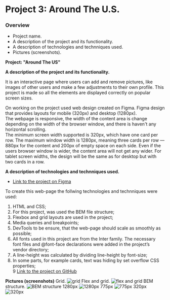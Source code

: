 # Project 3: Around The U.S.

### Overview

- Project name.
- A description of the project and its functionality.
- A description of technologies and technniques used.
- Pictures (screenshots).

**Project: "Around The US"**

**A description of the project and its functionality.**

It is an interactive page where users can add and remove pictures, like images of other users and make a few adjustments to their own profile.
This project is made so all the elements are displayed correctly on popular screen sizes.

On working on the project used web design created on Figma. Figma design that provides layouts for mobile (320px) and desktop (1280px).  
The webpage is responsive, the width of the content area is change depending on the width of the browser window, and there is haven't any horizontal scrolling.  
The minimum screen width supported is 320px, which have one card per row. The maximum window width is 1280px, meaning three cards per row — 880px for the content and 200px of empty space on each side. Even if the users browser window is wider, the content area will not get any wider. For tablet screen widths, the design will be the same as for desktop but with two cards in a row.

**A description of technologies and technniques used.**

- [Link to the project on Figma](https://www.figma.com/file/ii4xxsJ0ghevUOcssTlHZv/Sprint-3%3A-Around-the-US?node-id=0%3A1)

To create this web-page the follwing technologies and technniques were used:

1. HTML and CSS;
2. For this project, was used the BEM file structure;
3. Flexbox and grid layouts are used in the project;
4. Media queries and breakpoints;
5. DevTools to be ensure, that the web-page should scale as smoothly as possible;
6. All fonts used in this project are from the Inter family. The necessary font files and @font-face declarations were added in the project’s vendor directory;
7. A line-height was calculated by dividing line-height by font-size;
8. In some parts, for example cards, text was hiding by set overflow CSS properties;  
   9 [Link to the project on GitHub](https://github.com/Goldshtern/se_project_aroundtheus.git)

**Pictures (screenshots)**
Grid.
![grid](./images/demo/BEM%20file%20stucture.png)
Flex and grid.
![flex and grid](./images/demo/flex%20and%20grid.png)
BEM structure.
![BEM structure](./images/demo/BEM%20file%20stucture.png)
1280px
![1280px](./images/demo/1280px.png)
775px
![775px](./images/demo/775px.png)
320px
![320px](./images/demo/320px.png)
